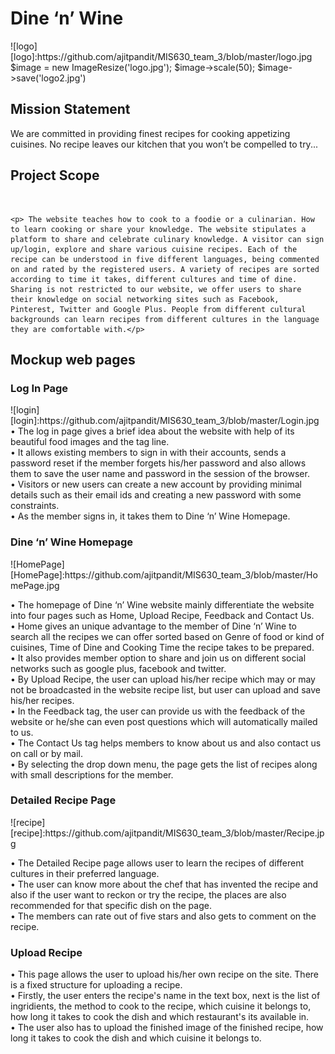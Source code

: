 <h1>Dine ‘n’ Wine</h1> 
![logo]
[logo]:https://github.com/ajitpandit/MIS630_team_3/blob/master/logo.jpg
$image = new ImageResize('logo.jpg');
$image->scale(50);
$image->save('logo2.jpg')

<h2>Mission Statement</h2>
<p>
We are committed in providing finest recipes for cooking appetizing cuisines. No recipe leaves our kitchen that you won’t be compelled to try...
</p>
<h2>Project Scope</h2><br>

	<p>	The website teaches how to cook to a foodie or a culinarian. How to learn cooking or share your knowledge. The website stipulates a platform to share and celebrate culinary knowledge. A visitor can sign up/login, explore and share various cuisine recipes. Each of the recipe can be understood in five different languages, being commented on and rated by the registered users. A variety of recipes are sorted according to time it takes, different cultures and time of dine. Sharing is not restricted to our website, we offer users to share their knowledge on social networking sites such as Facebook, Pinterest, Twitter and Google Plus. People from different cultural backgrounds can learn recipes from different cultures in the language they are comfortable with.</p>
	
<h2>Mockup web pages </h2>
	
<h3>Log In Page</h3>
![login]
[login]:https://github.com/ajitpandit/MIS630_team_3/blob/master/Login.jpg 
•	The log in page gives a brief idea about the website with help of its beautiful food images and the tag line.<br>
•	It allows existing members to sign in with their accounts, sends a password reset if the member forgets his/her password and also allows them to save the user name and password in the session of the browser. <br>
•	Visitors or new users can create a new account by providing minimal details such as their email ids and creating a new password with some constraints.<br>
•	As the member signs in, it takes them to Dine ‘n’ Wine Homepage.<br>



<h3>Dine ‘n’ Wine Homepage</h3>
![HomePage]
[HomePage]:https://github.com/ajitpandit/MIS630_team_3/blob/master/HomePage.jpg

•	The homepage of Dine ‘n’ Wine website mainly differentiate the website into four pages such as Home, Upload Recipe, Feedback and Contact Us.<br>
•	Home gives an unique advantage to the member of Dine ‘n’ Wine to search all the recipes we can offer sorted based on Genre of food or kind of cuisines, Time of Dine and Cooking Time the recipe takes to be prepared. <br>
•	It also provides member option to share and join us on different social networks such as google plus, facebook and twitter. <br>
•	By Upload Recipe, the user can upload his/her recipe which may or may not be broadcasted in the website recipe list, but user can upload and save his/her recipes. <br>
•	In the Feedback tag, the user can provide us with the feedback of the website or he/she can even post questions which will automatically mailed to us.<br>
•	The Contact Us tag helps members to know about us and also contact us on call or by mail.<br>
•	By selecting the drop down menu, the page gets the list of recipes along with small descriptions for the member.<br>
   


<h3> Detailed Recipe Page </h3> 
![recipe]
[recipe]:https://github.com/ajitpandit/MIS630_team_3/blob/master/Recipe.jpg

•	The Detailed Recipe page allows user to learn the recipes of different cultures in their preferred language. <br>
•	The user can know more about the chef that has invented the recipe and also if the user want to reckon or try the recipe, the places are also recommended for that specific dish on the page. <br>
•	The members can rate out of five stars and also gets to comment on the recipe.<br>
 
<h3> Upload Recipe </h3>
•	This page  allows the user to upload his/her own recipe on the site. There is a fixed structure for uploading a 		recipe.<br>
•	Firstly, the user enters the recipe's name in the text box, next is the list of ingridients, the method to cook to 		the recipe, which cuisine it belongs to, how long it takes to cook the dish and which restaurant's its available 		in.<br>
• 	The user also has to upload the finished image of the finished recipe, how long it takes to cook the dish and which 		cuisine it belongs to.

